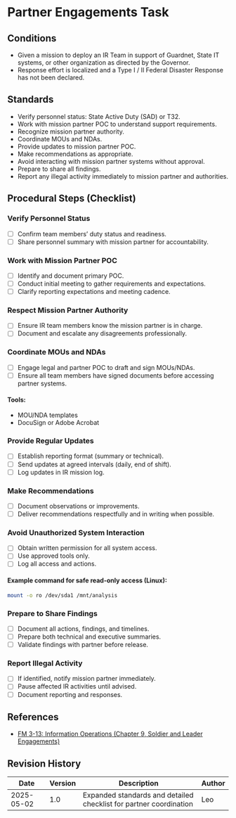 # Partner Engagements Task

## Conditions

- Given a mission to deploy an IR Team in support of Guardnet, State IT systems, or other organization as directed by the Governor.
- Response effort is localized and a Type I / II Federal Disaster Response has not been declared.

## Standards

- Verify personnel status: State Active Duty (SAD) or T32.
- Work with mission partner POC to understand support requirements.
- Recognize mission partner authority.
- Coordinate MOUs and NDAs.
- Provide updates to mission partner POC.
- Make recommendations as appropriate.
- Avoid interacting with mission partner systems without approval.
- Prepare to share all findings.
- Report any illegal activity immediately to mission partner and authorities.

## Procedural Steps (Checklist)

### Verify Personnel Status

- [ ] Confirm team members’ duty status and readiness.
- [ ] Share personnel summary with mission partner for accountability.

### Work with Mission Partner POC

- [ ] Identify and document primary POC.
- [ ] Conduct initial meeting to gather requirements and expectations.
- [ ] Clarify reporting expectations and meeting cadence.

### Respect Mission Partner Authority

- [ ] Ensure IR team members know the mission partner is in charge.
- [ ] Document and escalate any disagreements professionally.

### Coordinate MOUs and NDAs

- [ ] Engage legal and partner POC to draft and sign MOUs/NDAs.
- [ ] Ensure all team members have signed documents before accessing partner systems.

#### Tools:
- MOU/NDA templates
- DocuSign or Adobe Acrobat

### Provide Regular Updates

- [ ] Establish reporting format (summary or technical).
- [ ] Send updates at agreed intervals (daily, end of shift).
- [ ] Log updates in IR mission log.

### Make Recommendations

- [ ] Document observations or improvements.
- [ ] Deliver recommendations respectfully and in writing when possible.

### Avoid Unauthorized System Interaction

- [ ] Obtain written permission for all system access.
- [ ] Use approved tools only.
- [ ] Log all access and actions.

#### Example command for safe read-only access (Linux):

```bash
mount -o ro /dev/sda1 /mnt/analysis
```

### Prepare to Share Findings

- [ ] Document all actions, findings, and timelines.
- [ ] Prepare both technical and executive summaries.
- [ ] Validate findings with partner before release.

### Report Illegal Activity

- [ ] If identified, notify mission partner immediately.
- [ ] Pause affected IR activities until advised.
- [ ] Document reporting and responses.

## References

- [FM 3-13: Information Operations (Chapter 9, Soldier and Leader Engagements)](http://www.apd.army.mil/epubs/DR_pubs/DR_a/pdf/web/FM%203-13%20FINAL%20WEB.pdf)

## Revision History

| Date | Version | Description | Author |
|------|---------|-------------|--------|
| 2025-05-02 | 1.0 | Expanded standards and detailed checklist for partner coordination | Leo |
